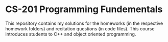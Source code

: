 # CS-201 Programming Fundementals

This repository contains my solutions for the homeworks (in the respective homework folders) and recitation questions (in code files).
This course introduces students to C++ and object oriented programming.
